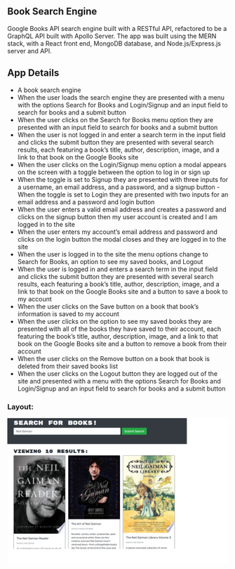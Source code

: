 ## Book Search Engine 

Google Books API search engine built with a RESTful API, refactored to be a GraphQL API built with Apollo Server. The app was built using the MERN stack, with a React front end, MongoDB database, and Node.js/Express.js server and API.

## App Details

- A book search engine
- When the user loads the search engine they are presented with a menu with the options Search for Books and Login/Signup and an input field to search for books and a submit button
- When the user clicks on the Search for Books menu option they are presented with an input field to search for books and a submit button
- When the user is not logged in and enter a search term in the input field and clicks the submit button they are presented with several search results, each featuring a book’s title, author, description, image, and a link to that book on the Google Books site
- When the user clicks on the Login/Signup menu option a modal appears on the screen with a toggle between the option to log in or sign up
- When the toggle is set to Signup they are presented with three inputs for a username, an email address, and a password, and a signup button
-When the toggle is set to Login they are presented with two inputs for an email address and a password and login button
- When the user enters a valid email address and creates a password and clicks on the signup button then my user account is created and I am logged in to the site
- When the user enters my account’s email address and password and clicks on the login button the modal closes and they are logged in to the site
- When the user is logged in to the site the menu options change to Search for Books, an option to see my saved books, and Logout
- When the user is logged in and enters a search term in the input field and clicks the submit button they are presented with several search results, each featuring a book’s title, author, description, image, and a link to that book on the Google Books site and a button to save a book to my account
- When the user clicks on the Save button on a book that book’s information is saved to my account
- When the user clicks on the option to see my saved books they are presented with all of the books they have saved to their account, each featuring the book’s title, author, description, image, and a link to that book on the Google Books site and a button to remove a book from their account
- When the user clicks on the Remove button on a book that book is deleted from their saved books list
- When the user clicks on the Logout button they are logged out of the site and presented with a menu with the options Search for Books and Login/Signup and an input field to search for books and a submit button

### Layout:

![Layout](./assets/screenshot.png)